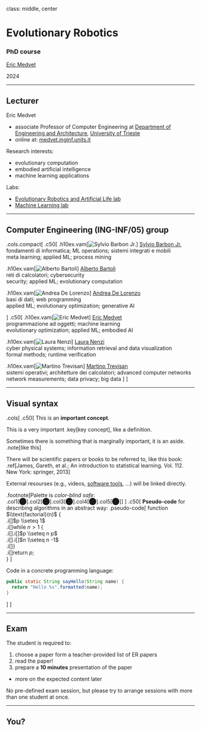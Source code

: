class: middle, center

# Evolutionary Robotics
### PhD course

[Eric Medvet](http://medvet.inginf.units.it/)

2024

---

## Lecturer

Eric Medvet
- associate Professor of Computer Engineering at [Department of Engineering and Architecture](https://dia.units.it/), [University of Trieste](https://www.units.it/)
- online at: [medvet.inginf.units.it](http://medvet.inginf.units.it/)

Research interests:
- evolutionary computation
- embodied artificial intelligence
- machine learning applications

Labs:
- [Evolutionary Robotics and Artificial Life lab](https://erallab.inginf.units.it/)
- [Machine Learning lab](https://machinelearning.inginf.units.it/)

---

## Computer Engineering (ING-INF/05) group

.cols.compact[
.c50[
.h10ex.vam[![Sylvio Barbon Jr.](images/people/barbon-jr.jpg)]
[Sylvio Barbon Jr.](https://www.barbon.com.br/)  
<i class="fa-solid fa-chalkboard-user col2"></i> fondamenti di informatica; ML operations; sistemi integrati e mobili  
<i class="fa-regular fa-lightbulb col2"></i> meta learning; applied ML; process mining

.h10ex.vam[![Alberto Bartoli](images/people/bartoli.jpg)]
[Alberto Bartoli](https://bartoli.inginf.units.it/)  
<i class="fa-solid fa-chalkboard-user col2"></i> reti di calcolatori; cybersecurity  
<i class="fa-regular fa-lightbulb col2"></i> security; applied ML; evolutionary computation

.h10ex.vam[![Andrea De Lorenzo](images/people/de-lorenzo.jpg)]
[Andrea De Lorenzo](https://delorenzo.inginf.units.it/)  
<i class="fa-solid fa-chalkboard-user col2"></i> basi di dati; web programming  
<i class="fa-regular fa-lightbulb col2"></i> applied ML; evolutionary optimization; generative AI

]
.c50[
.h10ex.vam[![Eric Medvet](images/people/medvet.jpg)]
[Eric Medvet](https://medvet.inginf.units.it/)  
<i class="fa-solid fa-chalkboard-user col2"></i> programmazione ad oggetti; machine learning  
<i class="fa-regular fa-lightbulb col2"></i> evolutionary optimization; applied ML; embodied AI

.h10ex.vam[![Laura Nenzi](images/people/nenzi.jpg)]
[Laura Nenzi](https://lauranenzi.github.io/)  
<i class="fa-solid fa-chalkboard-user col2"></i> cyber physical systems; information retrieval and data visualization  
<i class="fa-regular fa-lightbulb col2"></i> formal methods; runtime verification

.h10ex.vam[![Martino Trevisan](images/people/trevisan.jpg)]
[Martino Trevisan](https://trevisan.inginf.units.it/)  
<i class="fa-solid fa-chalkboard-user col2"></i> sistemi operativi; architetture dei calcolatori; advanced computer networks  
<i class="fa-regular fa-lightbulb col2"></i> network measurements; data privacy; big data
]
]

---

## Visual syntax

.cols[
.c50[
This is an **important concept**.

This is a very important .key[key concept], like a definition.

Sometimes there is something that is marginally important, it is an aside.
.note[like this]

There will be scientific papers or books to be referred to, like this book: .ref[James, Gareth, et al.; An introduction to statistical learning. Vol. 112. New York: springer, 2013]

External resourses (e.g., videos, [software tools](https://en.wikipedia.org/wiki/Comparison_of_deep_learning_software), ...) will be linked directly.

.footnote[Palette is *color-blind safe*: .col1[⬤].col2[⬤].col3[⬤].col4[⬤].col5[⬤]]
]
.c50[
**Pseudo-code** for describing algorithms in an abstract way:
.pseudo-code[
function $\\text{factorial}(n)$ {  
.i[]$p \\seteq 1$  
.i[]while $n>1$ {  
.i[].i[]$p \\seteq n p$  
.i[].i[]$n \\seteq n -1$  
.i[]}  
.i[]return $p$;  
}
]

Code in a concrete programming language:
```java
public static String sayHello(String name) {
  return "Hello %s".formatted(name);
}
```
]
]

---

## Exam

The student is required to:
1. choose a paper form a teacher-provided list of ER papers 
2. read the paper!
3. prepare a **10 minutes** presentation of the paper
  - more on the expected content later
<!-- detail evaluation criteria -->

No pre-defined exam session, but please try to arrange sessions with more than one student at once.

---

## You?
